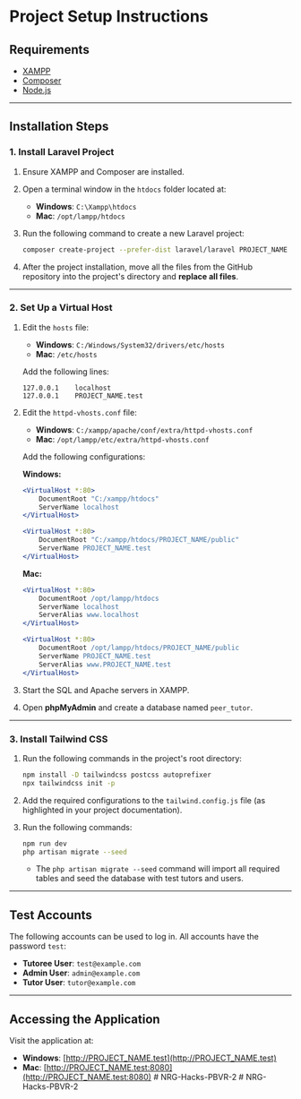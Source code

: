 # Project Setup Instructions

## Requirements

- [XAMPP](https://www.apachefriends.org/index.html)
- [Composer](https://getcomposer.org/)
- [Node.js](https://nodejs.org/)

---

## Installation Steps

### 1. Install Laravel Project

1. Ensure XAMPP and Composer are installed.
2. Open a terminal window in the `htdocs` folder located at:
   - **Windows**: `C:\Xampp\htdocs`
   - **Mac**: `/opt/lampp/htdocs`
3. Run the following command to create a new Laravel project:

   ```bash
   composer create-project --prefer-dist laravel/laravel PROJECT_NAME
   ```

4. After the project installation, move all the files from the GitHub repository into the project's directory and **replace all files**.

---

### 2. Set Up a Virtual Host

1. Edit the `hosts` file:
   - **Windows**: `C:/Windows/System32/drivers/etc/hosts`
   - **Mac**: `/etc/hosts`

   Add the following lines:
   ```
   127.0.0.1    localhost
   127.0.0.1    PROJECT_NAME.test
   ```

2. Edit the `httpd-vhosts.conf` file:
   - **Windows**: `C:/xampp/apache/conf/extra/httpd-vhosts.conf`
   - **Mac**: `/opt/lampp/etc/extra/httpd-vhosts.conf`

   Add the following configurations:

   **Windows:**
   ```apache
   <VirtualHost *:80>
       DocumentRoot "C:/xampp/htdocs"
       ServerName localhost
   </VirtualHost>

   <VirtualHost *:80>
       DocumentRoot "C:/xampp/htdocs/PROJECT_NAME/public"
       ServerName PROJECT_NAME.test
   </VirtualHost>
   ```

   **Mac:**
   ```apache
   <VirtualHost *:80>
       DocumentRoot /opt/lampp/htdocs
       ServerName localhost
       ServerAlias www.localhost
   </VirtualHost>

   <VirtualHost *:80>
       DocumentRoot /opt/lampp/htdocs/PROJECT_NAME/public
       ServerName PROJECT_NAME.test
       ServerAlias www.PROJECT_NAME.test
   </VirtualHost>
   ```

3. Start the SQL and Apache servers in XAMPP.
4. Open **phpMyAdmin** and create a database named `peer_tutor`.

---

### 3. Install Tailwind CSS

1. Run the following commands in the project's root directory:
   ```bash
   npm install -D tailwindcss postcss autoprefixer
   npx tailwindcss init -p
   ```

2. Add the required configurations to the `tailwind.config.js` file (as highlighted in your project documentation).

3. Run the following commands:
   ```bash
   npm run dev
   php artisan migrate --seed
   ```

   - The `php artisan migrate --seed` command will import all required tables and seed the database with test tutors and users.

---

## Test Accounts

The following accounts can be used to log in. All accounts have the password `test`:

- **Tutoree User**: `test@example.com`
- **Admin User**: `admin@example.com`
- **Tutor User**: `tutor@example.com`

---

## Accessing the Application

Visit the application at:

- **Windows**: [http://PROJECT_NAME.test](http://PROJECT_NAME.test)
- **Mac**: [http://PROJECT_NAME.test:8080](http://PROJECT_NAME.test:8080)
#   N R G - H a c k s - P B V R - 2  
 #   N R G - H a c k s - P B V R - 2  
 
